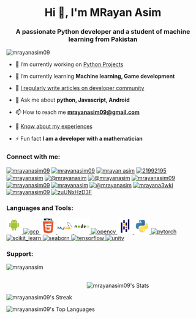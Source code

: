 <h1 align="center">Hi 👋, I'm MRayan Asim</h1>
<h3 align="center">A passionate Python developer and a student of machine learning from Pakistan</h3>

<p align="left"> <img src="https://komarev.com/ghpvc/?username=mrayanasim09&label=Profile%20views&color=0e75b6&style=flat" alt="mrayanasim09" /> </p>

- 🔭 I’m currently working on [Python Projects](https://github.com/mrayanasim09/python-projects)

- 🌱 I’m currently learning **Machine learning, Game development**

- 📝 [ I regularly write articles on developer community](https://dev.to/mrayanasim09/python-projects-from-beginner-to-advance-jk9)

- 💬 Ask me about **python, Javascript, Android**

- 📫 How to reach me **mrayanasim09@gmail.com**

- 📄 [Know about my experiences](https://www.gitshowcase.com/mrayanasim09)

- ⚡ Fun fact **I am a developer with a mathematician**

<h3 align="left">Connect with me:</h3>
<p align="left">
<a href="https://codepen.io/mrayanasim09" target="blank"><img align="center" src="https://raw.githubusercontent.com/rahuldkjain/github-profile-readme-generator/master/src/images/icons/Social/codepen.svg" alt="mrayanasim09" height="30" width="40" /></a>
<a href="https://dev.to/mrayanasim09" target="blank"><img align="center" src="https://raw.githubusercontent.com/rahuldkjain/github-profile-readme-generator/master/src/images/icons/Social/devto.svg" alt="mrayanasim09" height="30" width="40" /></a>
<a href="https://linkedin.com/in/mrayan asim" target="blank"><img align="center" src="https://raw.githubusercontent.com/rahuldkjain/github-profile-readme-generator/master/src/images/icons/Social/linked-in-alt.svg" alt="mrayan asim" height="30" width="40" /></a>
<a href="https://stackoverflow.com/users/21992195" target="blank"><img align="center" src="https://raw.githubusercontent.com/rahuldkjain/github-profile-readme-generator/master/src/images/icons/Social/stack-overflow.svg" alt="21992195" height="30" width="40" /></a>
<a href="https://kaggle.com/mrayanasim" target="blank"><img align="center" src="https://raw.githubusercontent.com/rahuldkjain/github-profile-readme-generator/master/src/images/icons/Social/kaggle.svg" alt="mrayanasim" height="30" width="40" /></a>
<a href="https://hashnode.com/@mrayanasim" target="blank"><img align="center" src="https://raw.githubusercontent.com/rahuldkjain/github-profile-readme-generator/master/src/images/icons/Social/hashnode.svg" alt="@mrayanasim" height="30" width="40" /></a>
<a href="https://medium.com/@mrayanasim" target="blank"><img align="center" src="https://raw.githubusercontent.com/rahuldkjain/github-profile-readme-generator/master/src/images/icons/Social/medium.svg" alt="@mrayanasim" height="30" width="40" /></a>
<a href="https://www.codechef.com/users/mrayanasim09" target="blank"><img align="center" src="https://cdn.jsdelivr.net/npm/simple-icons@3.1.0/icons/codechef.svg" alt="mrayanasim09" height="30" width="40" /></a>
<a href="https://www.hackerrank.com/mrayanasim09" target="blank"><img align="center" src="https://raw.githubusercontent.com/rahuldkjain/github-profile-readme-generator/master/src/images/icons/Social/hackerrank.svg" alt="mrayanasim09" height="30" width="40" /></a>
<a href="https://www.leetcode.com/mrayanasim" target="blank"><img align="center" src="https://raw.githubusercontent.com/rahuldkjain/github-profile-readme-generator/master/src/images/icons/Social/leet-code.svg" alt="mrayanasim" height="30" width="40" /></a>
<a href="https://www.hackerearth.com/@mrayanasim" target="blank"><img align="center" src="https://raw.githubusercontent.com/rahuldkjain/github-profile-readme-generator/master/src/images/icons/Social/hackerearth.svg" alt="@mrayanasim" height="30" width="40" /></a>
<a href="https://auth.geeksforgeeks.org/user/mrayana3wki" target="blank"><img align="center" src="https://raw.githubusercontent.com/rahuldkjain/github-profile-readme-generator/master/src/images/icons/Social/geeks-for-geeks.svg" alt="mrayana3wki" height="30" width="40" /></a>
<a href="https://www.topcoder.com/members/mrayanasim09" target="blank"><img align="center" src="https://raw.githubusercontent.com/rahuldkjain/github-profile-readme-generator/master/src/images/icons/Social/topcoder.svg" alt="mrayanasim09" height="30" width="40" /></a>
<a href="https://discord.gg/zuUNxHzD3F" target="blank"><img align="center" src="https://raw.githubusercontent.com/rahuldkjain/github-profile-readme-generator/master/src/images/icons/Social/discord.svg" alt="zuUNxHzD3F" height="30" width="40" /></a>
</p>

<h3 align="left">Languages and Tools:</h3>
<p align="left"> <a href="https://developer.android.com" target="_blank" rel="noreferrer"> <img src="https://raw.githubusercontent.com/devicons/devicon/master/icons/android/android-original-wordmark.svg" alt="android" width="40" height="40"/> </a> <a href="https://cloud.google.com" target="_blank" rel="noreferrer"> <img src="https://www.vectorlogo.zone/logos/google_cloud/google_cloud-icon.svg" alt="gcp" width="40" height="40"/> </a> <a href="https://www.w3.org/html/" target="_blank" rel="noreferrer"> <img src="https://raw.githubusercontent.com/devicons/devicon/master/icons/html5/html5-original-wordmark.svg" alt="html5" width="40" height="40"/> </a> <a href="https://www.mysql.com/" target="_blank" rel="noreferrer"> <img src="https://raw.githubusercontent.com/devicons/devicon/master/icons/mysql/mysql-original-wordmark.svg" alt="mysql" width="40" height="40"/> </a> <a href="https://nodejs.org" target="_blank" rel="noreferrer"> <img src="https://raw.githubusercontent.com/devicons/devicon/master/icons/nodejs/nodejs-original-wordmark.svg" alt="nodejs" width="40" height="40"/> </a> <a href="https://opencv.org/" target="_blank" rel="noreferrer"> <img src="https://www.vectorlogo.zone/logos/opencv/opencv-icon.svg" alt="opencv" width="40" height="40"/> </a> <a href="https://pandas.pydata.org/" target="_blank" rel="noreferrer"> <img src="https://raw.githubusercontent.com/devicons/devicon/2ae2a900d2f041da66e950e4d48052658d850630/icons/pandas/pandas-original.svg" alt="pandas" width="40" height="40"/> </a> <a href="https://www.python.org" target="_blank" rel="noreferrer"> <img src="https://raw.githubusercontent.com/devicons/devicon/master/icons/python/python-original.svg" alt="python" width="40" height="40"/> </a> <a href="https://pytorch.org/" target="_blank" rel="noreferrer"> <img src="https://www.vectorlogo.zone/logos/pytorch/pytorch-icon.svg" alt="pytorch" width="40" height="40"/> </a> <a href="https://scikit-learn.org/" target="_blank" rel="noreferrer"> <img src="https://upload.wikimedia.org/wikipedia/commons/0/05/Scikit_learn_logo_small.svg" alt="scikit_learn" width="40" height="40"/> </a> <a href="https://seaborn.pydata.org/" target="_blank" rel="noreferrer"> <img src="https://seaborn.pydata.org/_images/logo-mark-lightbg.svg" alt="seaborn" width="40" height="40"/> </a> <a href="https://www.tensorflow.org" target="_blank" rel="noreferrer"> <img src="https://www.vectorlogo.zone/logos/tensorflow/tensorflow-icon.svg" alt="tensorflow" width="40" height="40"/> </a> <a href="https://unity.com/" target="_blank" rel="noreferrer"> <img src="https://www.vectorlogo.zone/logos/unity3d/unity3d-icon.svg" alt="unity" width="40" height="40"/> </a> </p>

<h3 align="left">Support:</h3>
<p><a href="https://www.buymeacoffee.com/mrayanasim"> <img align="left" src="https://cdn.buymeacoffee.com/buttons/v2/default-yellow.png" height="50" width="210" alt="mrayanasim" /></a></p><br><br>

![mrayanasim09's Stats](https://github-readme-stats.vercel.app/api?username=mrayanasim09&theme=vue-dark&show_icons=true&hide_border=true&count_private=true)

![mrayanasim09's Streak](https://github-readme-streak-stats.herokuapp.com/?user=mrayanasim09&theme=vue-dark&hide_border=true)

![mrayanasim09's Top Languages](https://github-readme-stats.vercel.app/api/top-langs/?username=mrayanasim09&theme=vue-dark&show_icons=true&hide_border=true&layout=compact)
